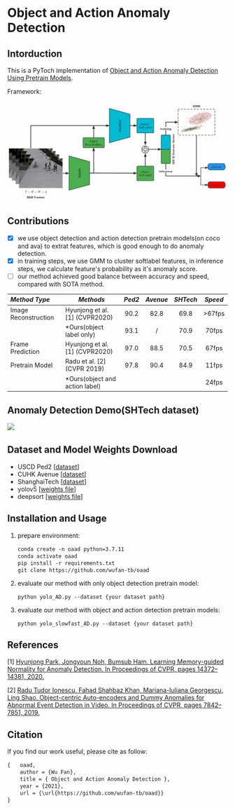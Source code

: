 # Object and Action Anomaly Detection

## Intorduction

This is a PyToch implementation of [Object and Action Anomaly Detection Using Pretrain Models](). 

Framework:

<img src="./demo/STAD.png" width="800" />



## Contributions

- [x] we use object detection and action detection pretrain models(on coco and ava) to extrat features, which is good enough to do anomaly detection.
- [x] in training steps, we use GMM to cluster softlabel features, in inference steps, we calculate feature's probability as it's anomaly score.
- [ ] our method achieved good balance between accuracy and speed, compared with SOTA method.

| *Method Type*        | *Methods*                      | *Ped2* | *Avenue* | *SHTech* | *Speed* |
| :------------------- | ------------------------------ | :----: | :------: | :------: | :-----: |
| Image Reconstruction | Hyunjong et al. [1] (CVPR2020) |  90.2  |   82.8   |   69.8   | >67fps  |
|                      | *Ours(object label only)       |  93.1  |    /     |   70.9   |  70fps  |
| Frame Prediction     | Hyunjong et al. [1] (CVPR2020) |  97.0  |   88.5   |   70.5   |  67fps  |
| Pretrain Model       | Radu et al. [2] (CVPR 2019)    |  97.8  |   90.4   |   84.9   |  11fps  |
|                      | *Ours(object and action label) |        |          |          |  24fps  |



## Anomaly Detection Demo(SHTech dataset)

<img src="./demo/demo.gif" width="600" />

## Dataset and Model Weights Download

* USCD Ped2 [[dataset](https://github.com/StevenLiuWen/ano_pred_cvpr2018)]
* CUHK Avenue [[dataset](https://github.com/StevenLiuWen/ano_pred_cvpr2018)]
* ShanghaiTech [[dataset](https://github.com/StevenLiuWen/ano_pred_cvpr2018)]
* yolov5 [[weights file](https://github.com/ultralytics/yolov5/releases/tag/v2.0)]
* deepsort [[weights file](https://drive.google.com/drive/folders/1xhG0kRH1EX5B9_Iz8gQJb7UNnn_riXi6)]

## Installation and Usage

1. prepare environment:

   ```
   conda create -n oaad python=3.7.11
   conda activate oaad
   pip install -r requirements.txt
   git clone https://github.com/wufan-tb/oaad
   ```

2. evaluate our method with only object detection pretrain model:

   ```
   python yolo_AD.py --dataset {your dataset path}
   ```
   
3. evaluate our method with object and action detection pretrain models:

   ```
   python yolo_slowfast_AD.py --dataset {your dataset path}
   ```


## References

[1] [Hyunjong Park, Jongyoun Noh, Bumsub Ham. Learning Memory-guided Normality for Anomaly Detection. In
	Proceedings of CVPR, pages 14372–14381, 2020.](https://arxiv.org/pdf/2003.13228.pdf)

[2] [Radu Tudor Ionescu, Fahad Shahbaz Khan, Mariana-Iuliana Georgescu, Ling  Shao. Object-centric Auto-encoders and  	Dummy Anomalies for Abnormal  Event Detection in Video. In Proceedings of CVPR, pages 7842–7851, 2019.](https://arxiv.org/pdf/1812.04960.pdf)

## Citation

If you find our work useful, please cite as follow:

```
{   oaad,
    author = {Wu Fan},
    title = { Object and Action Anomaly Detection },
    year = {2021},
    url = {\url{https://github.com/wufan-tb/oaad}}
}
```
